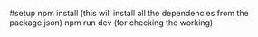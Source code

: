 #setup
npm install (this will install all the dependencies from the package.json)
npm run dev (for checking the working)
